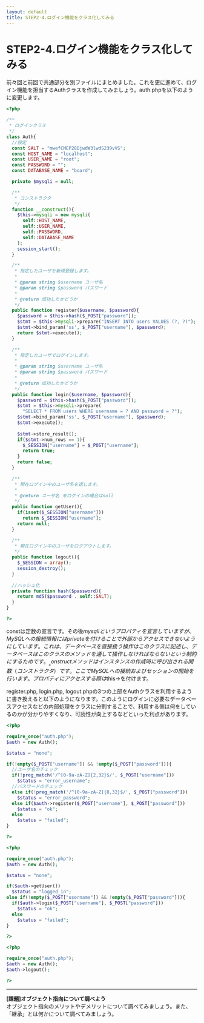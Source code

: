```yaml
---
layout: default
title: STEP2-4.ログイン機能をクラス化してみる
---
```

# STEP2-4.ログイン機能をクラス化してみる

前々回と前回で共通部分を別ファイルにまとめました。これを更に進めて、ログイン機能を担当するAuthクラスを作成してみましょう。auth.phpを以下のように変更します。

```php
<?php

/**
 * ログインクラス
 */
class Auth{
  //設定
  const SALT = "mwefCMEP28DjwdW3lwdS239vVS";
  const HOST_NAME = "localhost";
  const USER_NAME = "root";
  const PASSWORD = "";
  const DATABASE_NAME = "board";

  private $mysqli = null;

  /**
   * コンストラクタ
   */
  function __construct(){
    $this->mysqli = new mysqli(
      self::HOST_NAME,
      self::USER_NAME,
      self::PASSWORD,
      self::DATABASE_NAME
    );
    session_start();
  }

  /**
   * 指定したユーザを新規登録します。
   *
   * @param string $username ユーザ名
   * @param string $password パスワード
   *
   * @return 成功したかどうか
   */
  public function register($username, $password){
    $password = $this->hash($_POST["password"]);
    $stmt = $this->mysqli->prepare("INSERT INTO users VALUES (?, ?)");
    $stmt->bind_param('ss', $_POST["username"], $password);
    return $stmt->execute();
  }

  /**
   * 指定したユーザでログインします。
   *
   * @param string $username ユーザ名
   * @param string $password パスワード
   *
   * @return 成功したかどうか
   */
  public function login($username, $password){
    $password = $this->hash($_POST["password"]);
    $stmt = $this->mysqli->prepare(
      "SELECT * FROM users WHERE username = ? AND password = ?");
    $stmt->bind_param('ss', $_POST["username"], $password);
    $stmt->execute();
    
    $stmt->store_result();
    if($stmt->num_rows == 1){
      $_SESSION["username"] = $_POST["username"];
      return true;
    }
    return false;
  }

  /**
   * 現在ログイン中のユーザ名を返します。
   *
   * @return ユーザ名 未ログインの場合はnull
   */
  public function getUser(){
    if(isset($_SESSION["username"]))
      return $_SESSION["username"];
    return null;
  }

  /**
   * 現在ログイン中のユーザをログアウトします。
   */
  public function logout(){
    $_SESSION = array(); 
    session_destroy();
  }
  
  //ハッシュ化
  private function hash($password){
    return md5($password . self::SALT);
  }
}

?>
```

constは定数の宣言です。その後$mysqliというプロパティを宣言していますが、MySQLへの接続情報にはprivateを付けることで外部からアクセスできないようにしています。これは、データベースを直接扱う操作はこのクラスに記述し、データベースはこのクラスのメソッドを通して操作しなければならないという制約にするためです。__constructメソッドはインスタンスの作成時に呼び出される関数（コンストラクタ）です。ここでMySQLへの接続およびセッションの開始を行います。プロパティにアクセスする際は$this->を付けます。

register.php, login.php, logout.phpの3つの上部をAuthクラスを利用するように書き換えると以下のようになります。このようにログインに必要なデータベースアクセスなどの内部処理をクラスに分割することで、利用する側は何をしているのかが分かりやすくなり、可読性が向上するなどといった利点があります。

```php
<?php

require_once("auth.php");
$auth = new Auth();

$status = "none";

if(!empty($_POST["username"]) && !empty($_POST["password"])){
  //ユーザ名のチェック
  if(!preg_match('/^[0-9a-zA-Z]{2,32}$/', $_POST["username"]))
    $status = "error_username";
  //パスワードのチェック
  else if(!preg_match('/^[0-9a-zA-Z]{8,32}$/', $_POST["password"]))
    $status = "error_password";
  else if($auth->register($_POST["username"], $_POST["password"]))
    $status = "ok";
  else
    $status = "failed";
}

?>
```

```php
<?php

require_once("auth.php");
$auth = new Auth();

$status = "none";

if($auth->getUser())
  $status = "logged_in";
else if(!empty($_POST["username"]) && !empty($_POST["password"])){
  if($auth->login($_POST["username"], $_POST["password"]))
    $status = "ok";
  else
    $status = "failed";
}

?>
```

```php
<?php

require_once("auth.php");
$auth = new Auth();
$auth->logout();

?>
```

***

**[課題]オブジェクト指向について調べよう**  
オブジェクト指向のメリットやデメリットについて調べてみましょう。また、「継承」とは何かについて調べてみましょう。